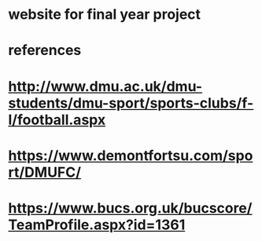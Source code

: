 # website for final year project

# references

# http://www.dmu.ac.uk/dmu-students/dmu-sport/sports-clubs/f-l/football.aspx

# https://www.demontfortsu.com/sport/DMUFC/

# https://www.bucs.org.uk/bucscore/TeamProfile.aspx?id=1361
